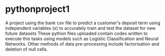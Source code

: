 # pythonproject1
A project using the bank csv file to predict a customer's deposit term using independent variables (x) to accurately train and test the dataset for new future datasets
These python files uploaded contain codes written to execute this tasks using models such as Logistic Classification and Neural Networks. 
Other methods of data pre-processing include factorisation and deletion of null cells.
